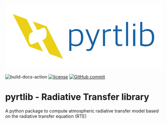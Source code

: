 <img src="resources/logo/logo_large.png" width="600">

![build-docs-action](https://github.com/slarosa/pyrtlib/workflows/build-docs-action/badge.svg)
[![license](https://img.shields.io/github/license/slarosa/pyrtlib.svg)](https://github.com/slarosa/pyrtlib/blob/main/LICENSE.md)
[![GitHub commit](https://img.shields.io/github/last-commit/slarosa/pyrtlib)](https://github.com/slarosa/pyrtlib/commits/main)

# pyrtlib - Radiative Transfer library
A python package to compute atmospheric radiative transfer model based on the radiative transfer equation (RTE)